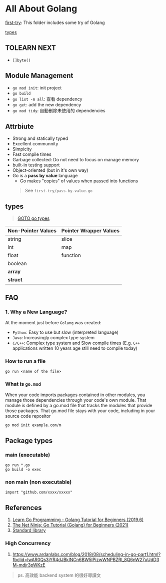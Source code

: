 # All About Golang

[first-try](./first-try): This folder includes some try of Golang

[types](./types)

## TOLEARN NEXT

+ `[]byte()`

## Module Management

- `go mod init`: init project
- `go build`
- `go list -m all`: 查看 dependency
- `go get`: add the new dependency
- `go mod tidy`: 自動刪除未使用的 dependencies

## Attrbiute

+ Strong and statically typed
+ Excellent communnity
+ Simpicity
+ Fast compile times
+ Garbage collected: Do not need to focus on manage memory
+ built-in testing support
+ Object-oriented (but in it's own way)
+ Go is a **pass by value** language
  + Go makes "copies" of values when passed into functions
  > See `first-try/pass-by-value.go`

## types

> [GOTO go types](./go-types)

| Non-Pointer Values | Pointer Wrapper Values |
| ------------------ | ---------------------- |
| string             | slice                  |
| int                | map                    |
| float              | function               |
| boolean            |                        |
| **array**          |                        |
| **struct**         |                        |

## FAQ

### 1. Why a New Language?

At the moment just before `Golang` was created:

+ `Python`: Easy to use but slow (interpreted language)
+ `Java`: Increasingly complex type system
+ `C/C++`: Complex type system and Slow compile times (E.g. `C++` applications written 10 years age still need to compile today)

### How to run a file

`go run <name of the file>`

### What is `go.mod`

When your code imports packages contained in other modules, you manage those dependencies through your code's own module. That module is defined by a go.mod file that tracks the modules that provide those packages. That go.mod file stays with your code, including in your source code repositor

```
go mod init example.com/m
```

## Package types

### main (executable)

```
go run *.go
go build -o exec
```

### non main (non executable)

`import "github.com/xxxx/xxxxx"`

## References

1. [Learn Go Programming - Golang Tutorial for Beginners (2019.6)](https://youtu.be/YS4e4q9oBaU)
2. [The Net Ninja; Go Tutorial (Golang) for Beginners (2021)](https://www.youtube.com/playlist?list=PL4cUxeGkcC9gC88BEo9czgyS72A3doDeM)
3. [Standard library](https://pkg.go.dev/std)

### High Concurrency

1. https://www.ardanlabs.com/blog/2018/08/scheduling-in-go-part1.html?fbclid=IwAR0Qs3jYR4dJBkINCn6BW5lPizwWNPBZRI_8Q6nW27uUdD3M-mdjr3pWKzE

> ps. 高效能 backend system 的很好導讀文
